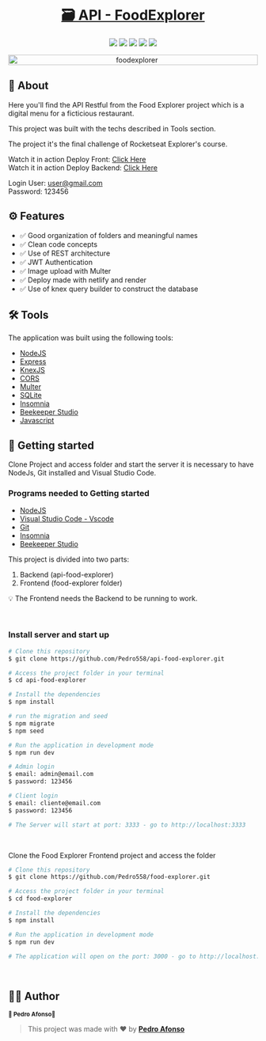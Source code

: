 <h1 align="center">
  <a href="#">🗃 API - FoodExplorer</a>
</h1>

<p align="center">
  <img src="https://img.shields.io/static/v1?label=license&message=ISC&color=8022F5&style=flat">
  <img src="https://img.shields.io/badge/-NodeJS-339933?logo=node.js&logoColor=white&style=flat">
  <img src="https://img.shields.io/badge/-Express-000000?logo=express&logoColor=white&style=flat">
  <img src="https://img.shields.io/badge/-SQLite-003B57?logo=sqlite&logoColor=white&style=flat">
  <a href="https://www.linkedin.com/in/pedro-afonso-lkdn/"><img src="https://img.shields.io/static/v1?label=made%20by&message=Pedro&color=4B00A8&style=flat"></a>
</p>

<p align="center" style="display: flex; align-items: flex-start; justify-content: center;">
  <img alt="foodexplorer" title="#foodexplorer" src="https://imgur.com/XR5aAEA.jpg" width="100%">
</p>

## 📖 About <a name='about'></a>

Here you'll find the API Restful from the Food Explorer project which is a digital menu for a ficticious restaurant.

This project was built with the techs described in Tools section.

The project it's the final challenge of Rocketseat Explorer's course. 

Watch it in action Deploy Front: [Click Here](#)  
Watch it in action Deploy Backend: [Click Here](#) 

Login User: user@gmail.com  
Password: 123456

## ⚙️ Features

- ✅ Good organization of folders and meaningful names
- ✅ Clean code concepts
- ✅ Use of REST architecture
- ✅ JWT Authentication
- ✅ Image upload with Multer
- ✅ Deploy made with netlify and render
- ✅ Use of knex query builder to construct the database

## 🛠️ Tools

The application was built using the following tools:

- [NodeJS](https://nodejs.org/en/)
- [Express](https://expressjs.com/pt-br/)
- [KnexJS](http://knexjs.org/)
- [CORS](https://expressjs.com/en/resources/middleware/cors.html)
- [Multer](https://github.com/expressjs/multer)
- [SQLite](https://github.com/mapbox/node-sqlite3)
- [Insomnia](https://insomnia.rest/download)
- [Beekeeper Studio](https://www.beekeeperstudio.io/)
- [Javascript](https://developer.mozilla.org/pt-BR/docs/Web/JavaScript)

## 🚀 Getting started

Clone Project and access folder and start the server it is necessary to have NodeJs, Git
installed and Visual Studio Code.

### Programs needed to Getting started

- [NodeJS](https://nodejs.org/en/)
- [Visual Studio Code - Vscode](https://code.visualstudio.com/)
- [Git](https://git-scm.com/)
- [Insomnia](https://insomnia.rest/download)
- [Beekeeper Studio](https://www.beekeeperstudio.io/)

This project is divided into two parts:
1. Backend (api-food-explorer) 
2. Frontend (food-explorer folder)

💡 The Frontend needs the Backend to be running to work.

<br />

### Install server and start up

```bash
# Clone this repository
$ git clone https://github.com/Pedro558/api-food-explorer.git

# Access the project folder in your terminal
$ cd api-food-explorer

# Install the dependencies
$ npm install

# run the migration and seed
$ npm migrate
$ npm seed

# Run the application in development mode
$ npm run dev

# Admin login
$ email: admin@email.com
$ password: 123456

# Client login
$ email: cliente@email.com
$ password: 123456

# The Server will start at port: 3333 - go to http://localhost:3333
```

<br />

Clone the Food Explorer Frontend project and access the folder

```bash
# Clone this repository
$ git clone https://github.com/Pedro558/food-explorer.git

# Access the project folder in your terminal
$ cd food-explorer

# Install the dependencies
$ npm install

# Run the application in development mode
$ npm run dev

# The application will open on the port: 3000 - go to http://localhost:5173/ or http://127.0.0.1:5173/ 
```

<br />

## 🦸‍♂️ Author
<p>
 <sub><strong>🌟 Pedro Afonso🌟</strong></sub>
</p>

>This project was made with ❤️ by **[Pedro Afonso](https://www.linkedin.com/in/pedro-afonso-lkdn/)**


